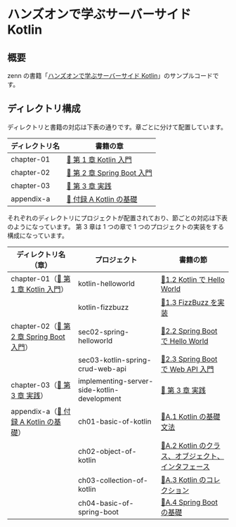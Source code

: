 # ハンズオンで学ぶサーバーサイド Kotlin

## 概要

zenn の書籍「[ハンズオンで学ぶサーバーサイド Kotlin](https://zenn.dev/msksgm/books/implementing-server-side-kotlin-development)」のサンプルコードです。

## ディレクトリ構成

ディレクトリと書籍の対応は下表の通りです。章ごとに分けて配置しています。

| ディレクトリ名 | 書籍の章                                                                                                                                   |
| -------------- | ------------------------------------------------------------------------------------------------------------------------------------------ |
| chapter-01     | [📘 第 1 章 Kotlin 入門](https://zenn.dev/msksgm/books/implementing-server-side-kotlin-development/viewer/chapter-01-00-kotlin-intro)      |
| chapter-02     | [📘 第 2 章 Spring Boot 入門](https://zenn.dev/msksgm/books/implementing-server-side-kotlin-development/viewer/chapter-02-00-spring-intro) |
| chapter-03     | [📘 第 3 章 実践](https://zenn.dev/msksgm/books/implementing-server-side-kotlin-development/viewer/chapter-03-00-impl)                     |
| appendix-a     | [📙 付録 A Kotlin の基礎](https://zenn.dev/msksgm/books/implementing-server-side-kotlin-development/viewer/appendix-a-00-basic)            |

それぞれのディレクトリにプロジェクトが配置されており、節ごとの対応は下表のようになっています。
第 3 章は 1 つの章で 1 つのプロジェクトの実装をする構成になっています。

| ディレクトリ名（章）                                                                                                                                     | プロジェクト                                | 書籍の節                                                                                                                                                              |
| -------------------------------------------------------------------------------------------------------------------------------------------------------- | ------------------------------------------- | --------------------------------------------------------------------------------------------------------------------------------------------------------------------- |
| chapter-01（[📘 第 1 章 Kotlin 入門](https://zenn.dev/msksgm/books/implementing-server-side-kotlin-development/viewer/chapter-01-00-kotlin-intro)）      | kotlin-helloworld                           | [📃1.2 Kotlin で Hello World](https://zenn.dev/msksgm/books/implementing-server-side-kotlin-development/viewer/chapter-01-02-kotlin-intro-hello-world)                |
|                                                                                                                                                          | kotlin-fizzbuzz                             | [📃1.3 FizzBuzz を実装](https://zenn.dev/msksgm/books/implementing-server-side-kotlin-development/viewer/chapter-01-03-kotlin-intro-fizzbuzz)                         |
| chapter-02（[📘 第 2 章 Spring Boot 入門](https://zenn.dev/msksgm/books/implementing-server-side-kotlin-development/viewer/chapter-02-00-spring-intro)） | sec02-spring-helloworld                     | [📃2.2 Spring Boot で Hello World](https://zenn.dev/msksgm/books/implementing-server-side-kotlin-development/viewer/chapter-02-02-spring-intro-hello-world)           |
|                                                                                                                                                          | sec03-kotlin-spring-crud-web-api            | [📃2.3 Spring Boot で Web API 入門](https://zenn.dev/msksgm/books/implementing-server-side-kotlin-development/viewer/chapter-02-03-spring-intro-crud)                 |
| chapter-03（[📘 第 3 章 実践](https://zenn.dev/msksgm/books/implementing-server-side-kotlin-development/viewer/chapter-03-00-impl)）                     | implementing-server-side-kotlin-development | [📘 第 3 章 実践](https://zenn.dev/msksgm/books/implementing-server-side-kotlin-development/viewer/chapter-03-00-impl)                                                |
| appendix-a（[📙 付録 A Kotlin の基礎](https://zenn.dev/msksgm/books/implementing-server-side-kotlin-development/viewer/appendix-a-00-basic)）            | ch01-basic-of-kotlin                        | [📃A.1 Kotlin の基礎文法](https://zenn.dev/msksgm/books/implementing-server-side-kotlin-development/viewer/appendix-a-01-basic-of-kotlin)                             |
|                                                                                                                                                          | ch02-object-of-kotlin                       | [📃A.2 Kotlin のクラス、オブジェクト、インタフェース](https://zenn.dev/msksgm/books/implementing-server-side-kotlin-development/viewer/appendix-a-01-basic-of-kotlin) |
|                                                                                                                                                          | ch03-collection-of-kotlin                   | [📃A.3 Kotlin のコレクション](https://zenn.dev/msksgm/books/implementing-server-side-kotlin-development/viewer/appendix-a-03-collection-of-kotlin)                    |
|                                                                                                                                                          | ch04-basic-of-spring-boot                   | [📃A.4 Spring Boot の基礎](https://zenn.dev/msksgm/books/implementing-server-side-kotlin-development/viewer/appendix-a-04-basic-of-springboot)                        |
